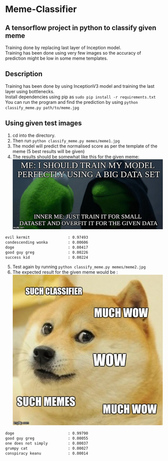 # Meme-Classifier
## A tensorflow project in python to classify given meme

Training done by replacing last layer of Inception model. <br/>
Training has been done using very few images so the accuracy of prediction might be low in some meme templates. <br/>

## Description

Training has been done by using InceptionV3 model and training the last layer using bottlenecks. <br/>
Install dependencies using pip as `sudo pip install -r requirements.txt` <br/>
You can run the program and find the prediction by using `python classify_meme.py path/to/meme.jpg` <br/>

## Using given test images
1. cd into the directory.
2. Then run `python classify_meme.py memes/meme1.jpg`
3. The model will predict the normalised score as per the template of the meme (5 best results will be given)
4. The results should be somewhat like this for the given meme:
![evil_kermit](memes/meme1.jpg)

```
evil kermit                 : 0.97493
condescending wonka         : 0.00606
doge                        : 0.00417
good guy greg               : 0.00226
success kid                 : 0.00224
```
5. Test again by running `python classify_meme.py memes/meme2.jpg`
6. The expected result for the given meme would be :
![doge](memes/meme2.jpg)
```
doge                        : 0.99790
good guy greg               : 0.00055
one does not simply         : 0.00037
grumpy cat                  : 0.00027
conspiracy keanu            : 0.00014
```